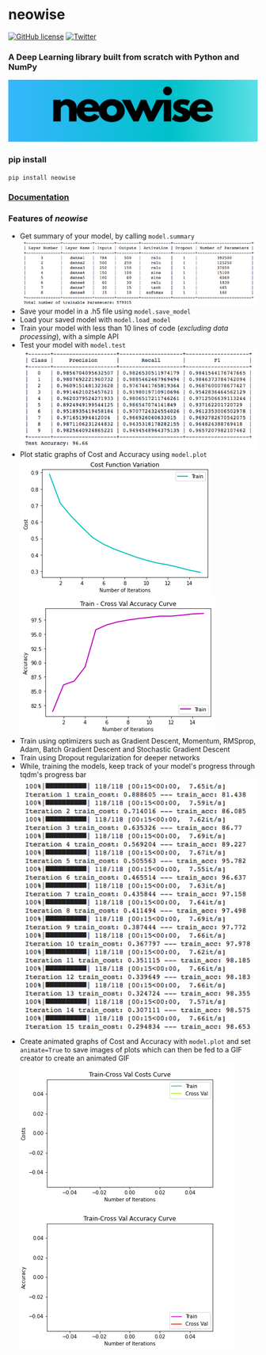 
# neowise <br/>
[![GitHub license](https://img.shields.io/github/license/pranavsastry/neowise)](https://github.com/pranavsastry/neowise/blob/master/LICENSE)
[![Twitter](https://img.shields.io/twitter/url?style=social&url=https%3A%2F%2Fgithub.com%2Fpranavsastry%2Fneowise)](https://twitter.com/intent/tweet?text=Wow:&url=https%3A%2F%2Fgithub.com%2Fpranavsastry%2Fneowise)

### A Deep Learning library built from scratch with Python and NumPy
![logo](/neowise.png)

### pip install 
`pip install neowise`

### [Documentation](https://github.com/pranavsastry/neowise/blob/master/DOCUMENTATION.md) 

### Features of *neowise*

 - Get summary of your model, by calling `model.summary`
  ![summary](neowise/Visuals/summary.png)<br/>
 - Save your model in a .h5 file using `model.save_model`<br/>
 - Load your saved model with `model.load_model`<br/>
 - Train your model with less than 10 lines of code (*excluding data processing*), with a simple API<br/>
 - Test your model with `model.test`<br/>
   ![test](neowise/Visuals/test.png)
 - Plot static graphs of Cost and Accuracy using `model.plot`<br/>
   ![costs](neowise/Visuals/costs.png)<br/>
   ![accuracy](neowise/Visuals/accuracy.png)<br/>
 - Train using optimizers such as Gradient Descent, Momentum, RMSprop, Adam, Batch Gradient Descent and Stochastic Gradient Descent<br/>
 - Train using Dropout regularization for deeper networks<br/>
 - While, training the models, keep track of your model's progress through tqdm's progress bar<br/>
   ![fit](neowise/Visuals/fit.png)<br/>
 - Create animated graphs of Cost and Accuracy with `model.plot` and set `animate=True` to save images of plots which can then be fed to a GIF creator to create an animated GIF <br/>
   ![costs_gif](neowise/Visuals/costs.gif)<br/>
   ![accu_gif](neowise/Visuals/accu.gif)<br/>
